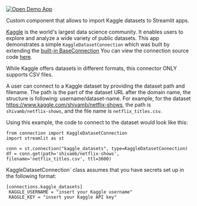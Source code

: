[![Open Demo App](https://static.streamlit.io/badges/streamlit_badge_black_white.svg)](https://kaggle-data-connector.streamlit.app/)

Custom component that allows to import Kaggle datasets to Streamlit apps.

[Kaggle](https://www.kaggle.com/) is the world's largest data science community. It enables users to explore and analyze a wide variety of public datasets.
This app demonstrates a simple `KaggleDatasetConnection` which was built by extending the 
[built-in BaseConnection](https://docs.streamlit.io/library/api-reference/connections/st.connections.experimentalbaseconnection)
You can view the connection source code
[here](https://github.com/arsentievalex/kaggle-streamlit-data-connector/blob/main/connection.py).

While Kaggle offers datasets in different formats, this connector ONLY supports CSV files.

A user can connect to a Kaggle dataset by providing the dataset path and filename.
The path is the part of the dataset URL after the domain name, the structure is following: username/dataset-name.
For example, for the dataset https://www.kaggle.com/shivamb/netflix-shows, the path is `shivamb/netflix-shows`,
and the file name is `netflix_titles.csv`.

Using this example, the code to connect to the dataset would look like this:

```
from connection import KaggleDatasetConnection
import streamlit as st

conn = st.connection("kaggle_datasets", type=KaggleDatasetConnection)
df = conn.get(path='shivamb/netflix-shows', filename='netflix_titles.csv', ttl=3600)
```

KaggleDatasetConnection` class assumes that you have secrets set up in the following format:

```
[connections.kaggle_datasets]
 KAGGLE_USERNAME = "insert your Kaggle username"
 KAGGLE_KEY = "insert your Kaggle API key"
```



